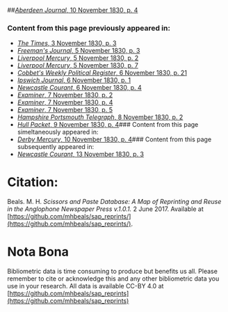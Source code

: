 ##[*Aberdeen Journal*, 10 November 1830, p. 4](https://mhbeals.github.io/sap_html/Aberdeen-Journal/Aberdeen-Journal-10-November-1830-p-4)

### Content from this page previously appeared in:
+ [*The Times*, 3 November 1830, p. 3](https://mhbeals.github.io/sap_html/The-Times/The-Times-3-November-1830-p-3)
+ [*Freeman's Journal*, 5 November 1830, p. 3](https://mhbeals.github.io/sap_html/Freeman's-Journal/Freeman's-Journal-5-November-1830-p-3)
+ [*Liverpool Mercury*, 5 November 1830, p. 2](https://mhbeals.github.io/sap_html/Liverpool-Mercury/Liverpool-Mercury-5-November-1830-p-2)
+ [*Liverpool Mercury*, 5 November 1830, p. 7](https://mhbeals.github.io/sap_html/Liverpool-Mercury/Liverpool-Mercury-5-November-1830-p-7)
+ [*Cobbet's Weekly Political Register*, 6 November 1830, p. 21](https://mhbeals.github.io/sap_html/Cobbet's-Weekly-Political-Register/Cobbet's-Weekly-Political-Register-6-November-1830-p-21)
+ [*Ipswich Journal*, 6 November 1830, p. 1](https://mhbeals.github.io/sap_html/Ipswich-Journal/Ipswich-Journal-6-November-1830-p-1)
+ [*Newcastle Courant*, 6 November 1830, p. 4](https://mhbeals.github.io/sap_html/Newcastle-Courant/Newcastle-Courant-6-November-1830-p-4)
+ [*Examiner*, 7 November 1830, p. 2](https://mhbeals.github.io/sap_html/Examiner/Examiner-7-November-1830-p-2)
+ [*Examiner*, 7 November 1830, p. 4](https://mhbeals.github.io/sap_html/Examiner/Examiner-7-November-1830-p-4)
+ [*Examiner*, 7 November 1830, p. 5](https://mhbeals.github.io/sap_html/Examiner/Examiner-7-November-1830-p-5)
+ [*Hampshire Portsmouth Telegraph*, 8 November 1830, p. 2](https://mhbeals.github.io/sap_html/Hampshire-Portsmouth-Telegraph/Hampshire-Portsmouth-Telegraph-8-November-1830-p-2)
+ [*Hull Packet*, 9 November 1830, p. 4](https://mhbeals.github.io/sap_html/Hull-Packet/Hull-Packet-9-November-1830-p-4)### Content from this page simeltaneously appeared in:
+ [*Derby Mercury*, 10 November 1830, p. 4](https://mhbeals.github.io/sap_html/Derby-Mercury/Derby-Mercury-10-November-1830-p-4)### Content from this page subsequently appeared in:
+ [*Newcastle Courant*, 13 November 1830, p. 3](https://mhbeals.github.io/sap_html/Newcastle-Courant/Newcastle-Courant-13-November-1830-p-3)
                    
# Citation: 

Beals. M. H. *Scissors and Paste Database: A Map of Reprinting and Reuse in the Anglophone Newspaper Press v.1.0.1.* 2 June 2017. Available at [https://github.com/mhbeals/sap_reprints/](https://github.com/mhbeals/sap_reprints/). 
                    
# Nota Bona

Bibliometric data is time consuming to produce but benefits us all. Please remember to cite or acknowledge this and any other bibliometric data you use in your research. All data is available CC-BY 4.0 at [https://github.com/mhbeals/sap_reprints](https://github.com/mhbeals/sap_reprints)